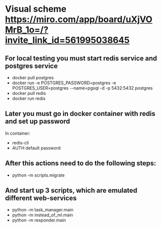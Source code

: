 # Visual scheme https://miro.com/app/board/uXjVOMrB_1o=/?invite_link_id=561995038645

## For local testing you must start redis service and postgres service
- docker pull postgres
- docker run -e POSTGRES_PASSWORD=postgres -e POSTGRES_USER=postgres --name=pgsql -d -p 5432:5432 postgres
- docker pull redis
- docker run redis

## Later you must go in docker container with redis and set up password
In container: 
- redis-cli
- AUTH default password


## After this actions need to do the following steps:
- python -m scripts.migrate

## And start up 3 scripts, which are emulated different web-services
- python -m task_manager.main
- python -m instead_of_ml.main
- python -m responder.main




